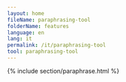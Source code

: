 ```yaml
---
layout: home
fileName: paraphrasing-tool
folderName: features
language: en
lang: it
permalink: /it/paraphrasing-tool
tool: paraphrasing-tool
---
```

{% include section/paraphrase.html %}
